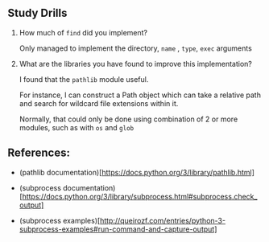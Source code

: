 ## Study Drills

1. How much of `find` did you implement?

   Only managed to implement the directory, `name` , `type`, `exec` arguments

2. What are the libraries you have found to improve this implementation?

   I found that the `pathlib` module useful.

   For instance, I can construct a Path object which can take a relative
   path and search for wildcard file extensions within it.

   Normally, that could only be done using combination of 2 or more modules,
   such as with `os` and `glob`

 ## References:

 * (pathlib documentation)[https://docs.python.org/3/library/pathlib.html]

 * (subprocess documentation)[https://docs.python.org/3/library/subprocess.html#subprocess.check_output]

 * (subprocess examples)[http://queirozf.com/entries/python-3-subprocess-examples#run-command-and-capture-output]